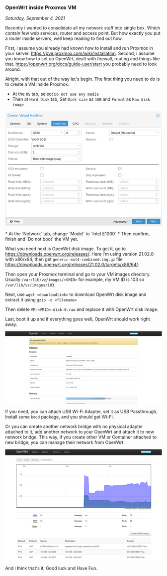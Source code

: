 ### **OpenWrt inside Proxmox VM**
_Saturday, September 4, 2021_

Recently i wanted to consolidate all my network stuff into single box. Which contain 
few web services, router and access point. But how exactly you put a router inside 
servers, well keep reading to find out how.

First, i assume you already had known how to install and run Proxmox in your server. 
<https://pve.proxmox.com/wiki/Installation>. Second, i assume you know how to set up 
OpenWrt, dealt with firewall, routing and things like that. 
<https://openwrt.org/docs/guide-user/start> you probably need to look around.

Alright, with that out of the way let's begin. The first thing you need to do is 
to create a VM inside Proxmox.

* At the `OS` tab, select `Do not use any media`
* Then at `Hard Disk` tab, Set `Disk size` as `1GB` and `Format` as `Raw disk image`
<p align="center">
    <img class="imgrespS" src="./posts/2021-09-04-openwrt-inside-proxmox-vm/01.png" alt="img">
</p>
* At the `Network` tab, change `Model` to `Intel E1000`
* Then confirm, finish and `Do not boot` the VM yet.

What you need next is OpenWrt disk image. To get it, go to <https://downloads.openwrt.org/releases/>. 
Here i'm using version 21.02.0 with x86/x64, then get `generic-ext4-combined.img.gz` file 
<https://downloads.openwrt.org/releases/21.02.0/targets/x86/64/>.

Then open your Proxmox terminal and go to your VM images directory. Usually `/var/lib/vz/images/<VMID>` 
for example, my VM ID is 103 so `/var/lib/vz/images/103`.

Next, use `wget <downloadlink>` to download OpenWrt disk image and extract it using `gzip -d <filename>`

Then delete `VM-<VMID>-disk-0.raw` and replace it with OpenWrt disk image.

Last, boot it up and if everything goes well, OpenWrt should work right away.
<p align="center">
    <img class="imgrespXL" src="./posts/2021-09-04-openwrt-inside-proxmox-vm/02.png" alt="img">
</p>

If you need, you can attach USB Wi-Fi Adapter, set it as USB Passthrough, Install some `kmod` package, 
and you should get Wi-Fi.

Or you can create another network bridge with no physical adapter attached to it, add another 
network to your OpenWrt and attach it to new network bridge. This way, if you create other VM or 
Container attached to new bridge, you can manage their network from OpenWrt.
<p align="center">
    <img class="imgrespL" src="./posts/2021-09-04-openwrt-inside-proxmox-vm/03.png" alt="img">
</p>

And i think that's it, Good luck and Have Fun.